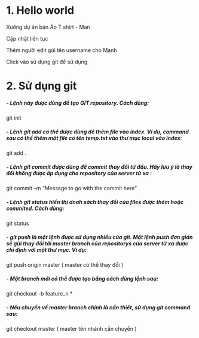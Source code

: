 # 1. Hello world

Xưởng dự án bán Áo T shirt - Man

Cập nhật liên tục 

Thêm người edit gửi tên username cho Mạnh 

Click vào sử dụng git để sử dụng

# 2. Sử dụng git

##### - Lệnh này được dùng để tạo GIT repository. Cách dùng:

  git init

##### - Lệnh git add có thể được dùng để thêm file vào index. Ví dụ, command sau có thể thêm một file có tên temp.txt vào thư mục local vào index:

  git add .

##### - Lệnh git commit được dùng để commit thay đổi từ đầu. Hãy lưu ý là thay đổi không được áp dụng cho repository của server từ xa :

  git commit –m “Message to go with the commit here”

##### - Lệnh git status hiển thị dnah sách thay đổi của files được thêm hoặc commited. Cách dùng:
  git status

##### - git push là một lệnh  được sử dụng nhiều của git. Một lệnh push đơn giản sẽ gửi thay đổi tới master branch của repositorys của server từ xa được chỉ định  với một thư mục. Ví dụ:

  git push origin master ( master có thể thay đổi )

##### - Một branch mới có thể được tạo bằng cách dùng lệnh sau:

  git checkout -b feature_n *

##### - Nếu chuyển về master branch chính là cần thiết, sử dụng git command sau:

  git checkout master ( master tên nhánh cần chuyển )

